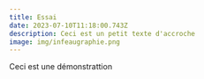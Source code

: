 ```yaml
---
title: Essai
date: 2023-07-10T11:18:00.743Z
description: Ceci est un petit texte d'accroche
image: img/infeaugraphie.png
---
```

C﻿eci est une démonstrattion